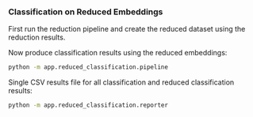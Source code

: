 ### Classification on Reduced Embeddings

First run the reduction pipeline and create the reduced dataset using the reduction results.

Now produce classification results using the reduced embeddings:


```sh
python -m app.reduced_classification.pipeline
```


Single CSV results file for all classification and reduced classification results:


```sh
python -m app.reduced_classification.reporter
```

